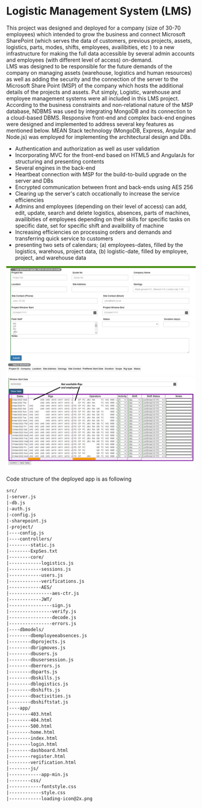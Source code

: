 # Logistic Management System (LMS)

This project was designed and deployed for a company (size of 30-70 employees) which intended to grow the business and connect Microsoft SharePoint (which serves the data of customers, previous projects, assets, logistics, parts, modes, shifts, employees, availibities, etc ) to a new infrastructure for making the full data accessible by several admin accounts and employees (with different level of access) on-demand. <br>
LMS was designed to be responsible for the future demands of the company on managing assets (warehouse, logistics and human resources) as well as adding the security and the connection of the server to the Microsoft Share Point (MSP) of the company which hosts the additional details of the projects and assets. Put simply, Logistic, warehouse and employee management systems were all included in this LMS project. According to the business constraints and non-relational nature of the MSP database, NDBMS was used by integrating MongoDB and its connection to a cloud-based DBMS. Responsive front-end and complex back-end engines were designed and implemented to address several key features as mentioned below. MEAN Stack technology (MongoDB, Express, Angular and Node.js) was employed for implementing the architectural design and DBs.
<ul>
  <li>Authentication and authorization as well as user validation</li>
  <li>Incorporating MVC for the front-end based on HTML5 and AngularJs for structuring and presenting contents</li>
  <li>Several engines in the back-end</li>
  <li>Heartbeat connection with MSP for the build-to-build upgrade on the server and DBs</li>
  <li>Encrypted communication between front and back-ends using AES 256</li>
  <li>Clearing up the server's catch occationally to increase the service efficiencies</li> 
  <li>Admins and employees (depending on their level of access) can add, edit, update, search and delete logistics, absences, parts of machines, availibities of employees depending on their skills for specific tasks on specific date, set for specific shift and availbility of machine</li>
  <li>Increasing efficiencies on processing orders and demands and transferring quick service to customers</li>
  <li>presenting two sets of calendars; (a) employees-dates, filled by the logistics, warehous, project data, (b) logistic-date, filled by employee, project, and warehouse data</li>
</ul>

<img src="/Figures/Create-Edit-Project.jpg" alt="Alt text" title="Create/Edit projects">
<img src="/Figures/Rig-moves.jpg" alt="Alt text" title="Rig moves">

Code structure of the deployed app is as following<br>

```
src/
|-server.js
|-db.js
|-auth.js
|-config.js
|-sharepoint.js
|-project/
|----config.js
|----controllers/
|--------static.js
|--------ExpSes.txt
|--------core/
|------------logistics.js
|------------sessions.js
|------------users.js
|------------verifications.js
|------------AES/
|----------------aes-ctr.js
|------------JWT/
|----------------sign.js
|----------------verify.js
|----------------decode.js
|----------------errors.js
|----dbmodels/
|--------dbemployeeabsences.js
|--------dbprojects.js
|--------dbrigmoves.js
|--------dbusers.js
|--------dbusersession.js
|--------dberrors.js
|--------dbparts.js
|--------dbskills.js
|--------dblogistics.js
|--------dbshifts.js
|--------dbactivities.js
|--------dbshiftstat.js
|----app/
|--------403.html
|--------404.html
|--------500.html
|--------home.html
|--------index.html
|--------login.html
|--------dashboard.html
|--------register.html
|--------verification.html
|--------js/
|------------app-min.js
|--------css/
|------------fontstyle.css
|------------style.css
|------------loading-icon@2x.png
```
